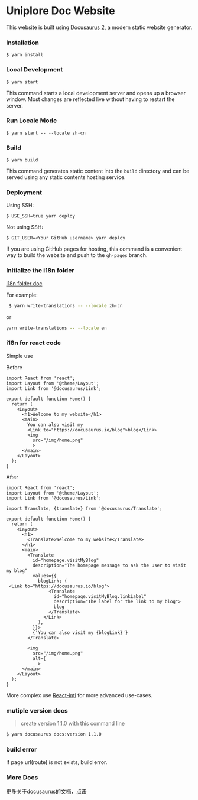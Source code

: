 # Uniplore Doc Website

This website is built using [Docusaurus 2](https://docusaurus.io/), a modern static website generator.

### Installation

```
$ yarn install
```

### Local Development

```
$ yarn start
```

This command starts a local development server and opens up a browser window. Most changes are reflected live without having to restart the server.

### Run Locale Mode

```
$ yarn start -- --locale zh-cn 
```

### Build

```
$ yarn build
```

This command generates static content into the `build` directory and can be served using any static contents hosting service.

### Deployment

Using SSH:

```
$ USE_SSH=true yarn deploy
```

Not using SSH:

```
$ GIT_USER=<Your GitHub username> yarn deploy
```

If you are using GitHub pages for hosting, this command is a convenient way to build the website and push to the `gh-pages` branch.

### Initialize the i18n folder

[i18n folder doc](https://docusaurus.io/docs/i18n/git)

For example:
```bash
 $ yarn write-translations -- --locale zh-cn
 ```
 or
 ```bash
 yarn write-translations -- --locale en
 ```

 ### i18n for react code

Simple use

Before
```react
import React from 'react';
import Layout from '@theme/Layout';
import Link from '@docusaurus/Link';

export default function Home() {
  return (
    <Layout>
      <h1>Welcome to my website</h1>
      <main>
        You can also visit my
        <Link to="https://docusaurus.io/blog">blog</Link>
        <img
          src="/img/home.png"
          >
      </main>
    </Layout>
  );
}
```

After
```react
import React from 'react';
import Layout from '@theme/Layout';
import Link from '@docusaurus/Link';

import Translate, {translate} from '@docusaurus/Translate';

export default function Home() {
  return (
    <Layout>
      <h1>
        <Translate>Welcome to my website</Translate>
      </h1>
      <main>
        <Translate
          id="homepage.visitMyBlog"
          description="The homepage message to ask the user to visit my blog"
          values={{
            blogLink: (
 <Link to="https://docusaurus.io/blog">
                <Translate
                  id="homepage.visitMyBlog.linkLabel"
                  description="The label for the link to my blog">
                  blog
                </Translate>
              </Link>
            ),
          }}>
          {'You can also visit my {blogLink}'}
        </Translate>

        <img
          src="/img/home.png"
          alt={
            >
      </main>
    </Layout>
  );
}
```

More complex use [React-intl](https://www.jianshu.com/p/3b404d131634) for more advanced use-cases.

### mutiple version docs

> create version 1.1.0 with this command line

```bash
$ yarn docusaurus docs:version 1.1.0
```

### build error
If page url(route) is not exists, build error.

### More Docs

更多关于docusaurus的文档，[点击](https://docusaurus.io/docs)

